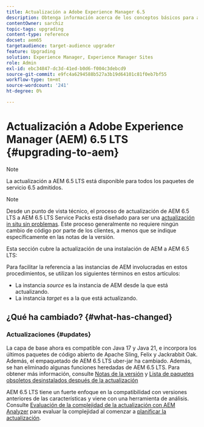 ```yaml
---
title: Actualización a Adobe Experience Manager 6.5
description: Obtenga información acerca de los conceptos básicos para actualizar una instalación de Adobe Experience Manager (AEM) anterior a AEM 6.5.
contentOwner: sarchiz
topic-tags: upgrading
content-type: reference
docset: aem65
targetaudience: target-audience upgrader
feature: Upgrading
solution: Experience Manager, Experience Manager Sites
role: Admin
exl-id: ebc34847-dc3d-41ed-b0d6-f004c3debcd9
source-git-commit: e9fc4a6294588b527a3b19d64101c81f0eb7bf55
workflow-type: tm+mt
source-wordcount: '241'
ht-degree: 0%

---
```


# Actualización a Adobe Experience Manager (AEM) 6.5 LTS {#upgrading-to-aem}

>[!NOTE]
>La actualización a AEM 6.5 LTS está disponible para todos los paquetes de servicio 6.5 admitidos.

>[!NOTE]
>
>Desde un punto de vista técnico, el proceso de actualización de AEM 6.5 LTS a AEM 6.5 LTS Service Packs está diseñado para ser una [actualización in situ sin problemas](/help/sites-deploying/in-place-upgrade.md). Este proceso generalmente no requiere ningún cambio de código por parte de los clientes, a menos que se indique específicamente en las notas de la versión.

Esta sección cubre la actualización de una instalación de AEM a AEM 6.5 LTS:

<!-- Alexandru: drafting for now 

* [Planning Your Upgrade](/help/sites-deploying/upgrade-planning.md)
* [Assessing the Upgrade Complexity with Pattern Detector](/help/sites-deploying/pattern-detector.md)
* [Backward Compatibility in AEM 6.5](/help/sites-deploying/backward-compatibility.md)
  This was drafted before: * [Using Offline Reindexing To Reduce Downtime During an Upgrade](/help/sites-deploying/upgrade-offline-reindexing.md)-->

<!--
* [Upgrade Procedure](/help/sites-deploying/upgrade-procedure.md)
* [Upgrading Code and Customizations](/help/sites-deploying/upgrading-code-and-customizations.md)
* [Pre-Upgrade Maintenance Tasks](/help/sites-deploying/pre-upgrade-maintenance-tasks.md)
* [Performing an In-Place Upgrade](/help/sites-deploying/in-place-upgrade.md)
* [Post Upgrade Checks and Troubleshooting](/help/sites-deploying/post-upgrade-checks-and-troubleshooting.md)
* [Sustainable Upgrades](/help/sites-deploying/sustainable-upgrades.md)
* [Lazy Content Migration](/help/sites-deploying/lazy-content-migration.md)

-->

Para facilitar la referencia a las instancias de AEM involucradas en estos procedimientos, se utilizan los siguientes términos en estos artículos:

* La instancia *source* es la instancia de AEM desde la que está actualizando.
* La instancia *target* es a la que está actualizando.

## ¿Qué ha cambiado? {#what-has-changed}

### Actualizaciones {#updates}

La capa de base ahora es compatible con Java 17 y Java 21, e incorpora los últimos paquetes de código abierto de Apache Sling, Felix y Jackrabbit Oak. Además, el empaquetado de AEM 6.5 LTS uber-jar ha cambiado. Además, se han eliminado algunas funciones heredadas de AEM 6.5 LTS. Para obtener más información, consulte [Notas de la versión](/help/release-notes/release-notes.md#whats-new-what-s-new) y [Lista de paquetes obsoletos desinstalados después de la actualización](/help/sites-deploying/obsolete-bundles.md)

AEM 6.5 LTS tiene un fuerte enfoque en la compatibilidad con versiones anteriores de las características y viene con una herramienta de análisis. Consulte [Evaluación de la complejidad de la actualización con AEM Analyzer](/help/sites-deploying/aem-analyzer.md) para evaluar la complejidad al comenzar a [planificar la actualización](/help/sites-deploying/upgrade-planning.md).
